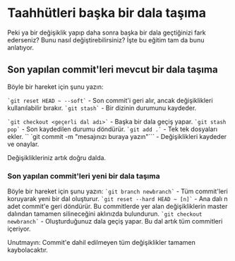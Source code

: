 # Taahhütleri başka bir dala taşıma

Peki ya bir değişiklik yapıp daha sonra başka bir dala geçtiğinizi fark ederseniz?
Bunu nasıl değiştirebilirsiniz? İşte bu eğitim tam da bunu anlatıyor.

## Son yapılan commit'leri mevcut bir dala taşıma

Böyle bir hareket için şunu yazın:

`` `git reset HEAD ~ --soft` `` - Son commit'i geri alır, ancak değişiklikleri kullanılabilir bırakır.
`` `git stash` `` - Bir dizinin durumunu kaydeder.

`` `git checkout <geçerli dal adı>` `` - Başka bir dala geçiş yapar.
`` `git stash pop` `` - Son kaydedilen durumu döndürür.
`` `git add .` `` - Tek tek dosyaları ekler.
`` `git commit -m "mesajınızı buraya yazın"``` - Değişiklikleri kaydeder ve onaylar.

Değişiklikleriniz artık doğru dalda.

### Son yapılan commit'leri yeni bir dala taşıma

Böyle bir hareket için şunu yazın:
`` `git branch newbranch` `` - Tüm commit'leri koruyarak yeni bir dal oluşturur.
`` `git reset --hard HEAD ~ [n]` `` - Ana dalı n adet commit'e geri döndürür. Bu commitlerde yer alan değişikliklerin master dalından tamamen silineceğini aklınızda bulundurun.
`` `git checkout newbranch` `` - Oluşturduğunuz dala geçiş yapar. Bu dal artık tüm commitleri içeriyor.

Unutmayın: Commit'e dahil edilmeyen tüm değişiklikler tamamen kaybolacaktır.
